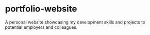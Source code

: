 # portfolio-website
A personal website showcasing my development skills and projects to potential employers and colleagues.
